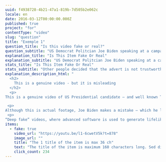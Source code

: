 ```yaml
---
uuid: f4938728-4b21-47a1-819b-7d505b2e062c
locale: en
date: 2016-03-12T00:00:00.000Z
published: true
project: "for"
contentType: "video"
slug: "question"
title: "Exemple 1"
question_title: "Is this video fake or real?"
question_subtitle: "US Democrat Politcian Joe Biden speaking at a campaign rally"
explanation_title: "Is This Item Fake Or Real"
explanation_subtitle: "US Democrat Politcian Joe Biden speaking at a campaign rally"
stats_title: "Is This Item Fake Or Real"
stats_subtitle: "Other people decided that the advert is not trustworthy"
explanation_description_html: "
  <h2>
    This is a genuine video - but it is misleading
  </h2>
  <p>
This is a genuine video of US Presidential candidate – and well known Trump critic - Joe Biden at a campaign rally apparently supporting Donald Trump.  </p>

 <p>
Although this is actual footage, Joe Biden makes a mistake – which he later corrects but is edited out of the video. </p>
 <p>
“Deep fake” videos, where advanced software is used to generate lifelike videos of people, are now increasingly common. But genuine videos can also be edited to be just as misleading.  </p>"
items:
  - fake: true
    video_url: "https://youtu.be/l1-6cwetV5k?t=878"
    image_url: ""
    title: "The 1 title of the item is max 36 ch"
    text: "The title of the item is maximum 160 characters long. Sed distin maiores quasi sunt totam voluptatum. Sed distinctio modi maiores quasi sunt totam voluptatum Sed distinctio modi maiores quasi sunt totam voluptatum?"
    click_count: 234
---
```

